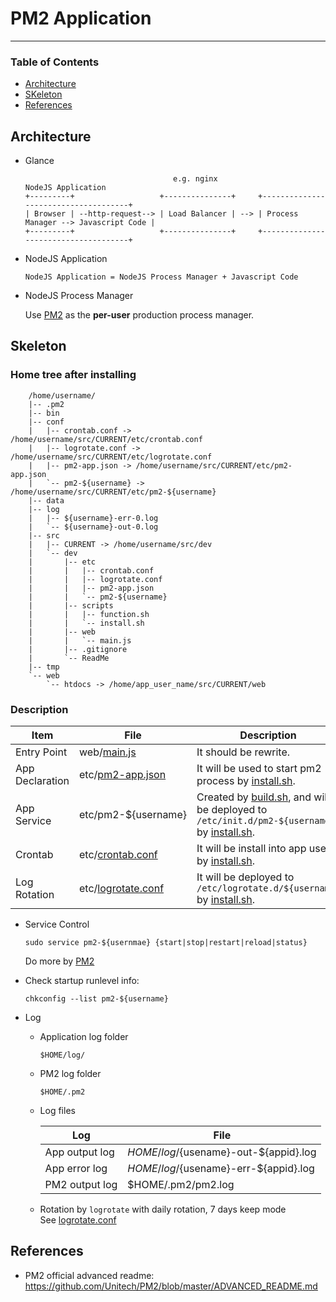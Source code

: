 # PM2 Application
---

### Table of Contents

* [Architecture](#architecture)
* [SKeleton](#skeleton)
* [References](#Rreferences)


## Architecture

* Glance

    ```
                                     e.g. nginx                   NodeJS Application 
    +---------+                   +---------------+     +-------------------------------------+
    | Browser | --http-request--> | Load Balancer | --> | Process Manager --> Javascript Code |
    +---------+                   +---------------+     +-------------------------------------+
    ```

* NodeJS Application

    ```
    NodeJS Application = NodeJS Process Manager + Javascript Code
    ```

* NodeJS Process Manager

    Use [PM2] as the **per-user** production process manager.


## Skeleton

### Home tree after installing

```
    /home/username/
    |-- .pm2
    |-- bin
    |-- conf
    |   |-- crontab.conf -> /home/username/src/CURRENT/etc/crontab.conf
    |   |-- logrotate.conf -> /home/username/src/CURRENT/etc/logrotate.conf
    |   |-- pm2-app.json -> /home/username/src/CURRENT/etc/pm2-app.json
    |   `-- pm2-${username} -> /home/username/src/CURRENT/etc/pm2-${username}
    |-- data
    |-- log
    |   |-- ${username}-err-0.log
    |   `-- ${username}-out-0.log
    |-- src
    |   |-- CURRENT -> /home/username/src/dev
    |   `-- dev
    |       |-- etc
    |       |   |-- crontab.conf
    |       |   |-- logrotate.conf
    |       |   |-- pm2-app.json
    |       |   `-- pm2-${username}
    |       |-- scripts
    |       |   |-- function.sh
    |       |   `-- install.sh
    |       |-- web
    |       |   `-- main.js
    |       |-- .gitignore
    |       `-- ReadMe
    |-- tmp
    `-- web
        `-- htdocs -> /home/app_user_name/src/CURRENT/web
```

### Description

Item | File | Description
------------|------------|------------
Entry Point | web/[main.js](web/pm2/main.js) | It should be rewrite.
App Declaration | etc/[pm2-app.json](etc/pm2/pm2-app.json) | It will be used to start pm2 process by [install.sh].
App Service | etc/pm2-${username} | Created by [build.sh], and will be deployed to `/etc/init.d/pm2-${username}` by [install.sh].
Crontab | etc/[crontab.conf](etc/pm2/crontab.conf) | It will be install into app user by [install.sh].
Log Rotation | etc/[logrotate.conf] | It will be deployed to `/etc/logrotate.d/${username}` by [install.sh].


* Service Control

    ```
    sudo service pm2-${usernmae} {start|stop|restart|reload|status}
    ```
    Do more by [PM2]
    
* Check startup runlevel info:

    ```
    chkconfig --list pm2-${username}
    ```

* Log

    * Application log folder
    
        ```
        $HOME/log/
        ```
    * PM2 log folder
    
        ```
        $HOME/.pm2
        ```

    * Log files

        Log | File 
      ------|------
      App output log | $HOME/log/${usename}-out-${appid}.log
      App error  log | $HOME/log/${usename}-err-${appid}.log
      PM2 output log | $HOME/.pm2/pm2.log

    * Rotation by `logrotate` with daily rotation, 7 days keep mode  
  See [logrotate.conf]



## References

* PM2 official advanced readme: https://github.com/Unitech/PM2/blob/master/ADVANCED_README.md


[PM2]:              https://github.com/Unitech/PM2
[build.sh]:         build.sh
[install.sh]:       scripts/install.sh
[logrotate.conf]:   etc/pm2/logrotate.conf
